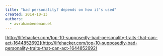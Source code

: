 ```yaml
---
title: "bad personality? depends on how it's used"
created: 2014-10-13
authors: 
  - avrahambenemanuel
---
```


[http://lifehacker.com/top-10-supposedly-bad-personality-traits-that-can-act-1644852692](http://lifehacker.com/top-10-supposedly-bad-personality-traits-that-can-act-1644852692)

